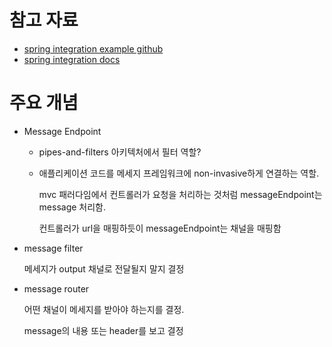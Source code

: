 # 참고 자료
- [spring integration example github](https://github.com/SimpleProgramming/spring-integration-example)
- [spring integration docs](https://docs.spring.io/spring-integration/reference/html/index.html)


# 주요 개념
- Message Endpoint
  - pipes-and-filters 아키텍처에서 필터 역할? 
  - 애플리케이션 코드를 메세지 프레임워크에 non-invasive하게 연결하는 역할. 
  
    mvc 패러다임에서 컨트롤러가 요청을 처리하는 것처럼 messageEndpoint는 message 처리함. 

    컨트롤러가 url을 매핑하듯이 messageEndpoint는 채널을 매핑함

- message filter

  메세지가 output 채널로 전달될지 말지 결정

- message router 

  어떤 채널이 메세지를 받아야 하는지를 결정. 

  message의 내용 또는 header를 보고 결정
  

